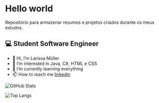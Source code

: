 
# Hello world

Repositório para armazenar resumos e projetos criados durante os meus estudos.

## 💻 Student Software Engineer 

-  💞 Hi, I’m Larissa Müller
- 👀 I’m interested in Java, C#, HTML e CSS
- 🌱 I’m currently learning everything
- 📫 How to reach me [linkedin](https://www.linkedin.com/in/larissa-m%C3%BCller-75996a194/)

![GitHub Stats](https://github-readme-stats.vercel.app/api?username=SEUUSERNAME&theme=transparent&bg_color=000&border_color=30A3DC&show_icons=true&icon_color=30A3DC&title_color=E94D5F&text_color=FFF)


![Top Langs](https://github-readme-stats-git-masterrstaa-rickstaa.vercel.app/api/top-langs/?username=SEUUSERNAME&layout=compact&bg_color=000&border_color=30A3DC&title_color=E94D5F&text_color=FFF)


<!---
mullerlari/mullerlari is a ✨ special ✨ repository because its `README.md` (this file) appears on your GitHub profile.
You can click the Preview link to take a look at your changes.
--->
